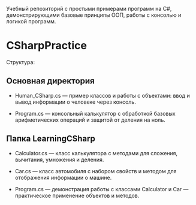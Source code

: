 Учебный репозиторий с простыми примерами программ на C#, демонстрирующими базовые принципы ООП, работы с консолью и логикой программ.

#   CSharpPractice


Структура:
##   Основная директория

-    Human_CSharp.cs — пример классов и работы с объектами: ввод и вывод информации о человеке через консоль.

-    Program.cs — консольный калькулятор с обработкой базовых арифметических операций и защитой от деления на ноль.

##   Папка LearningCSharp

-    Calculator.cs — класс калькулятора с методами для сложения, вычитания, умножения и деления.

-    Car.cs — класс автомобиля с набором свойств и методом для отображения информации о машине.

-    Program.cs — демонстрация работы с классами Calculator и Car — практическое применение объектов и методов.
